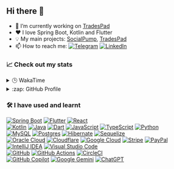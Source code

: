 ## Hi there 👋
* 🔭 I’m currently working on [TradesPad](https://tradespad.com/)
* ❤️ I love Spring Boot, Kotlin and Flutter
* 💡 My main projects: [SocialPump](https://socialpump.app/), [TradesPad](https://tradespad.com)
* 📫 How to reach me:
[![Telegram](https://img.shields.io/badge/Telegram-2CA5E0?logo=telegram&logoColor=white)](https://telegram.me/micrusa)
[![LinkedIn](https://custom-icon-badges.demolab.com/badge/LinkedIn-0A66C2?logo=linkedin-white&logoColor=fff)](https://www.linkedin.com/in/micrusa/)

### 📈 Check out my stats
<details>
  <summary>🕒 WakaTime</summary>
  <a href="http://wakatime.com/@micrusa"><img src="https://wakatime.com/share/@micrusa/0ec23791-112f-468e-ae39-bb2220fe47a5.png" /></a>
</details>
<details>
  <summary>:zap: GitHub Profile</summary>
  <img src="https://github-readme-stats.vercel.app/api?username=micrusa&show_icons=true&theme=radical&include_all_commits=true&count_private=true&hide=contribs&show=prs_merged" />
</details>

### 🛠️ I have used and learnt
[![Spring Boot](https://img.shields.io/badge/Spring%20Boot-6DB33F?logo=springboot&logoColor=fff)](#)
[![Flutter](https://img.shields.io/badge/Flutter-02569B?logo=flutter&logoColor=fff)](#)
[![React](https://img.shields.io/badge/React-%2320232a.svg?logo=react&logoColor=%2361DAFB)](#)
<br>
[![Kotlin](https://img.shields.io/badge/Kotlin-%237F52FF.svg?logo=kotlin&logoColor=white)](#)
[![Java](https://img.shields.io/badge/Java-%23ED8B00.svg?logo=openjdk&logoColor=white)](#)
[![Dart](https://img.shields.io/badge/Dart-%230175C2.svg?logo=dart&logoColor=white)](#)
[![JavaScript](https://img.shields.io/badge/JavaScript-F7DF1E?logo=javascript&logoColor=000)](#)
[![TypeScript](https://img.shields.io/badge/TypeScript-3178C6?logo=typescript&logoColor=fff)](#)
[![Python](https://img.shields.io/badge/Python-3776AB?logo=python&logoColor=fff)](#)
<br>
[![MySQL](https://img.shields.io/badge/MySQL-4479A1?logo=mysql&logoColor=fff)](#)
[![Postgres](https://img.shields.io/badge/Postgres-%23316192.svg?logo=postgresql&logoColor=white)](#)
[![Hibernate](https://img.shields.io/badge/Hibernate-59666C?logo=hibernate&logoColor=fff)](#)
[![Sequelize](https://img.shields.io/badge/Sequelize-52B0E7?logo=sequelize&logoColor=fff)](#)
<br>
[![Oracle Cloud](https://custom-icon-badges.demolab.com/badge/Oracle%20Cloud-F80000?logo=oracle&logoColor=white)](#)
[![Cloudflare](https://img.shields.io/badge/Cloudflare-F38020?logo=Cloudflare&logoColor=white)](#)
[![Google Cloud](https://img.shields.io/badge/Google%20Cloud-%234285F4.svg?logo=google-cloud&logoColor=white)](#)
[![Stripe](https://img.shields.io/badge/Stripe-5851DD?logo=stripe&logoColor=fff)](#)
[![PayPal](https://img.shields.io/badge/PayPal-003087?logo=paypal&logoColor=fff)](#)
<br>
[![IntelliJ IDEA](https://img.shields.io/badge/IntelliJIDEA-000000.svg?logo=intellij-idea&logoColor=white)](#)
[![Visual Studio Code](https://custom-icon-badges.demolab.com/badge/Visual%20Studio%20Code-0078d7.svg?logo=vsc&logoColor=white)](#)
<br>
[![GitHub](https://img.shields.io/badge/GitHub-%23121011.svg?logo=github&logoColor=white)](#)
[![GitHub Actions](https://img.shields.io/badge/GitHub_Actions-2088FF?logo=github-actions&logoColor=white)](#)
[![CircleCI](https://img.shields.io/badge/CircleCI-343434?logo=circleci&logoColor=fff)](#)
<br>
[![GitHub Copilot](https://img.shields.io/badge/GitHub%20Copilot-000?logo=githubcopilot&logoColor=fff)](#)
[![Google Gemini](https://img.shields.io/badge/Google%20Gemini-886FBF?logo=googlegemini&logoColor=fff)](#)
[![ChatGPT](https://img.shields.io/badge/ChatGPT-74aa9c?logo=openai&logoColor=white)](#)
